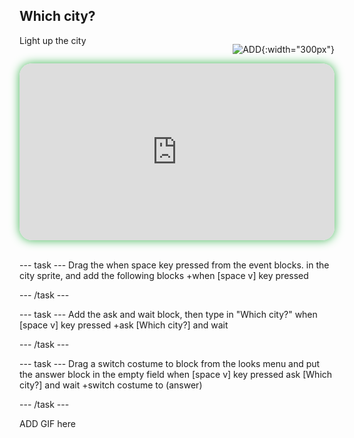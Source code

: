 ## Which city?

<div style="display: flex; flex-wrap: wrap">
<div style="flex-basis: 200px; flex-grow: 1; margin-right: 15px;">
Light up the city
</div>
<div>

![ADD](images/ADD.png){:width="300px"}

</div>
</div>

<html>
<div style="position: relative; width: 100%; aspect-ratio: 16 / 9; border-radius: 20px; box-shadow: 0 0 15px #3fb654; overflow: hidden;">
<iframe style="position: absolute; top: 0; left: 0; right: 0; width: 100%; height: 100%; border: none;" src="https://www.youtube.com/embed/AtKv-CLsiS4?rel=0&cc_load_policy=1" allowfullscreen allow="accelerometer; autoplay; clipboard-write; encrypted-media; gyroscope; picture-in-picture; web-share">
</iframe>
</div><br>
</html>


--- task ---
Drag the when space key pressed from the event blocks.  in the city sprite, and add the following blocks
+when [space v] key pressed

--- /task ---

--- task ---
Add the ask and wait block, then type in "Which city?"
when [space v] key pressed
+ask [Which city?] and wait


--- /task ---

--- task ---
Drag a switch costume to block from the looks menu and put the answer block in the empty field
when [space v] key pressed
ask [Which city?] and wait
+switch costume to (answer)

--- /task ---


ADD GIF here